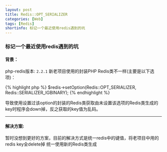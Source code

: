 ```yaml
---
layout: post
title: Redis::OPT_SERIALIZER
categories: [Web]
tags: [Redis]
shortinfo: 标记一个最近使用redis遇到的坑
---
```


### 标记一个最近使用redis遇到的坑


#### **背景**：
php-redis版本: `2.2.1`
新老项目使用的封装PHP Redis类不一样(主要是以下选项)：

{% highlight php %}
$redis->setOption(Redis::OPT_SERIALIZER, Redis::SERIALIZER_IGBINARY);
{% endhighlight %}

导致使用设置过该option的封装的Redis类获取由未设置该选项的Redis类生成的key时程序会down掉，反之获取的key值为乱码。

---

#### **解决方案**:
暂时没想到更好的方案，目前的解决方式是统一redis中的键值，将老项目中用的redis key全delete掉 统一使用新的Redis类生成